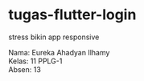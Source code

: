 # tugas-flutter-login
stress bikin app responsive

Nama: Eureka Ahadyan Ilhamy  
Kelas: 11 PPLG-1  
Absen: 13